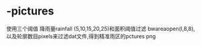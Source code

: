 # -pictures
使用三个阈值 降雨量rainfall (5,10,15,20,25)和面积阈值过滤 bwareaopen(I,8,8),以及轮廓数目pixels来过滤dat文件,得到精准雨区的pctures png
